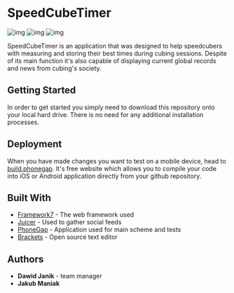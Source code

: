 # SpeedCubeTimer

![img](http://i.imgur.com/56FqF1T.jpg) ![img](http://i.imgur.com/WDA5Jht.jpg) ![img](http://i.imgur.com/njPymh3.jpg) 

SpeedCubeTimer is an application that was designed to help speedcubers with measuring and storing their best times during cubing sessions. Despite of its main function it's also capable of displaying current global records and news from cubing's society.

## Getting Started

In order to get started you simply need to download this repository onto your local hard drive. There is no need for any additional installation processes.

## Deployment

When you have made changes you want to test on a mobile device, head to [build.phonegap](https://build.phonegap.com). It's free website which allows you to compile your code into iOS or Android application directly from your github repository.

## Built With

* [Framework7](https://framework7.io/) - The web framework used
* [Juicer](https://www.juicer.io) - Used to gather social feeds
* [PhoneGap](http://phonegap.com/) - Application used for main scheme and tests
* [Brackets](http://brackets.io/) - Open source text editor

## Authors

* **Dawid Janik** - team manager
* **Jakub Maniak**